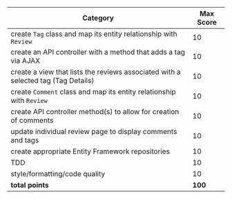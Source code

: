Category|Max Score
---|---
create `Tag` class and map its entity relationship with `Review` |10
create an API controller with a method that adds a tag via AJAX |10
create a view that lists the reviews associated with a selected tag (Tag Details) |10
create `Comment` class and map its entity relationship with `Review` |10
create API controller method(s) to allow for creation of comments |10
update individual review page to display comments and tags |10
create appropriate Entity Framework repositories |10
TDD |10
style/formatting/code quality |10
**total points**|**100**
